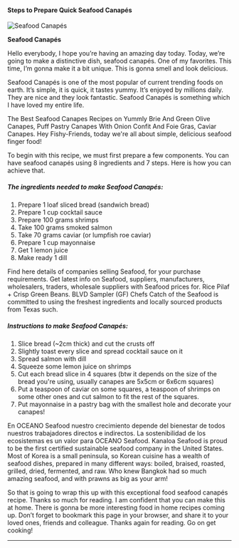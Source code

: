             

#### Steps to Prepare Quick Seafood Canapés

![Seafood Canapés](https://img-global.cpcdn.com/recipes/6193744773644288/751x532cq70/seafood-canapes-recipe-main-photo.jpg)

**Seafood Canapés**

Hello everybody, I hope you’re having an amazing day today. Today, we’re going to make a distinctive dish, seafood canapés. One of my favorites. This time, I’m gonna make it a bit unique. This is gonna smell and look delicious.

Seafood Canapés is one of the most popular of current trending foods on earth. It’s simple, it is quick, it tastes yummy. It’s enjoyed by millions daily. They are nice and they look fantastic. Seafood Canapés is something which I have loved my entire life.

The Best Seafood Canapes Recipes on Yummly Brie And Green Olive Canapes, Puff Pastry Canapes With Onion Confit And Foie Gras, Caviar Canapes. Hey Fishy-Friends, today we're all about simple, delicious seafood finger food!

To begin with this recipe, we must first prepare a few components. You can have seafood canapés using 8 ingredients and 7 steps. Here is how you can achieve that.

##### The ingredients needed to make Seafood Canapés:

1.  Prepare 1 loaf sliced bread (sandwich bread)
2.  Prepare 1 cup cocktail sauce
3.  Prepare 100 grams shrimps
4.  Take 100 grams smoked salmon
5.  Take 70 grams caviar (or lumpfish roe caviar)
6.  Prepare 1 cup mayonnaise
7.  Get 1 lemon juice
8.  Make ready 1 dill

Find here details of companies selling Seafood, for your purchase requirements. Get latest info on Seafood, suppliers, manufacturers, wholesalers, traders, wholesale suppliers with Seafood prices for. Rice Pilaf + Crisp Green Beans. BLVD Sampler (GF) Chefs Catch of the Seafood is committed to using the freshest ingredients and locally sourced products from Texas such.

##### Instructions to make Seafood Canapés:

1.  Slice bread (~2cm thick) and cut the crusts off
2.  Slightly toast every slice and spread cocktail sauce on it
3.  Spread salmon with dill
4.  Squeeze some lemon juice on shrimps
5.  Cut each bread slice in 4 squares (btw it depends on the size of the bread you're using, usually canapes are 5x5cm or 6x6cm squares)
6.  Put a teaspoon of caviar on some squares, a teaspoon of shrimps on some other ones and cut salmon to fit the rest of the squares.
7.  Put mayonnaise in a pastry bag with the smallest hole and decorate your canapes!

En OCEANO Seafood nuestro crecimiento depende del bienestar de todos nuestros trabajadores directos e indirectos. La sostenibilidad de los ecosistemas es un valor para OCEANO Seafood. Kanaloa Seafood is proud to be the first certified sustainable seafood company in the United States. Most of Korea is a small peninsula, so Korean cuisine has a wealth of seafood dishes, prepared in many different ways: boiled, braised, roasted, grilled, dried, fermented, and raw. Who knew Bangkok had so much amazing seafood, and with prawns as big as your arm!

So that is going to wrap this up with this exceptional food seafood canapés recipe. Thanks so much for reading. I am confident that you can make this at home. There is gonna be more interesting food in home recipes coming up. Don’t forget to bookmark this page in your browser, and share it to your loved ones, friends and colleague. Thanks again for reading. Go on get cooking!

* * *